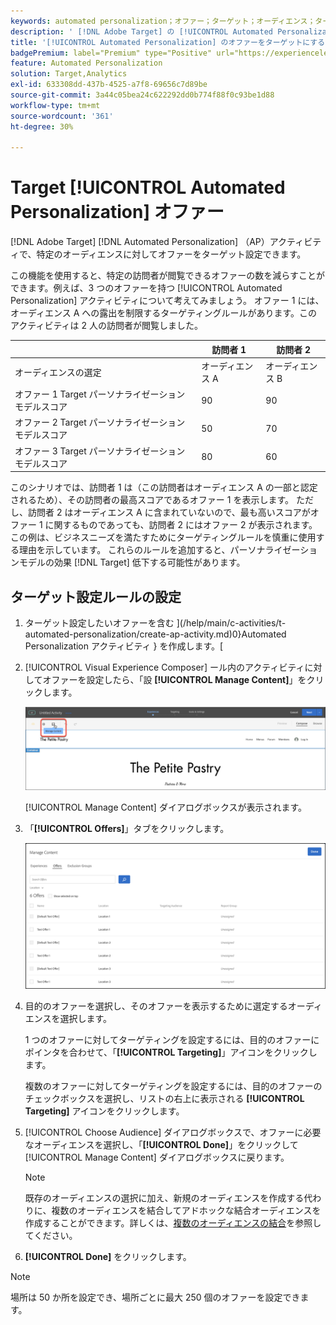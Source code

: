 ```yaml
---
keywords: automated personalization；オファー；ターゲット；オーディエンス；ターゲティングルール；ターゲティング
description: ' [!DNL Adobe Target] の [!UICONTROL Automated Personalization] （AP）アクティビティを使用して、特定のオーディエンスに対して個々のオファーをターゲットにする方法を説明します。'
title: '[!UICONTROL Automated Personalization] のオファーをターゲットにするにはどうすればよいですか？'
badgePremium: label="Premium" type="Positive" url="https://experienceleague.adobe.com/docs/target/using/introduction/intro.html?lang=ja#premium newtab=true" tooltip="Target Premium に含まれる機能を確認してください。"
feature: Automated Personalization
solution: Target,Analytics
exl-id: 633308dd-437b-4525-a7f8-69656c7d89be
source-git-commit: 3a44c05bea24c622292dd0b774f88f0c93be1d88
workflow-type: tm+mt
source-wordcount: '361'
ht-degree: 30%

---
```


# Target [!UICONTROL Automated Personalization] オファー

[!DNL Adobe Target] [!DNL Automated Personalization] （AP）アクティビティで、特定のオーディエンスに対してオファーをターゲット設定できます。

この機能を使用すると、特定の訪問者が閲覧できるオファーの数を減らすことができます。例えば、3 つのオファーを持つ [!UICONTROL Automated Personalization] アクティビティについて考えてみましょう。 オファー 1 には、オーディエンス A への露出を制限するターゲティングルールがあります。このアクティビティは 2 人の訪問者が閲覧しました。

| | 訪問者 1 | 訪問者 2 |
|--- |--- |--- |
| オーディエンスの選定 | オーディエンス A | オーディエンス B |
| オファー 1 Target パーソナライゼーションモデルスコア | 90 | 90 |
| オファー 2 Target パーソナライゼーションモデルスコア | 50 | 70 |
| オファー 3 Target パーソナライゼーションモデルスコア | 80 | 60 |

このシナリオでは、訪問者 1 は（この訪問者はオーディエンス A の一部と認定されるため）、その訪問者の最高スコアであるオファー 1 を表示します。 ただし、訪問者 2 はオーディエンス A に含まれていないので、最も高いスコアがオファー 1 に関するものであっても、訪問者 2 にはオファー 2 が表示されます。この例は、ビジネスニーズを満たすためにターゲティングルールを慎重に使用する理由を示しています。 これらのルールを追加すると、パーソナライゼーションモデルの効果 [!DNL Target] 低下する可能性があります。

## ターゲット設定ルールの設定

1. ターゲット設定したいオファーを含む ](/help/main/c-activities/t-automated-personalization/create-ap-activity.md)0}Automated Personalization アクティビティ } を作成します。[
1. [!UICONTROL Visual Experience Composer] ール内のアクティビティに対してオファーを設定したら、「設 **[!UICONTROL Manage Content]**」をクリックします。

   ![コンテンツを管理](/help/main/c-activities/t-automated-personalization/assets/manage-content.png)

   [!UICONTROL Manage Content] ダイアログボックスが表示されます。

1. 「**[!UICONTROL Offers]**」タブをクリックします。

   ![オファーページ](/help/main/c-activities/t-automated-personalization/assets/manage-content-offers.png)

1. 目的のオファーを選択し、そのオファーを表示するために選定するオーディエンスを選択します。

   1 つのオファーに対してターゲティングを設定するには、目的のオファーにポインタを合わせて、「**[!UICONTROL Targeting]**」アイコンをクリックします。

   複数のオファーに対してターゲティングを設定するには、目的のオファーのチェックボックスを選択し、リストの右上に表示される **[!UICONTROL Targeting]** アイコンをクリックします。

1. [!UICONTROL Choose Audience] ダイアログボックスで、オファーに必要なオーディエンスを選択し、「**[!UICONTROL Done]**」をクリックして [!UICONTROL Manage Content] ダイアログボックスに戻ります。

   >[!NOTE]
   >
   >既存のオーディエンスの選択に加え、新規のオーディエンスを作成する代わりに、複数のオーディエンスを結合してアドホックな結合オーディエンスを作成することができます。詳しくは、[複数のオーディエンスの結合](/help/main/c-target/combining-multiple-audiences.md#concept_A7386F1EA4394BD2AB72399C225981E5)を参照してください。

1. **[!UICONTROL Done]** をクリックします。

>[!NOTE]
>
>場所は 50 か所を設定でき、場所ごとに最大 250 個のオファーを設定できます。
